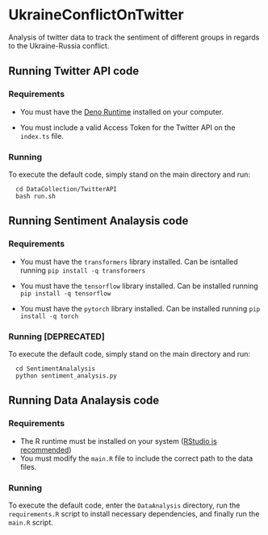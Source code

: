 # UkraineConflictOnTwitter
Analysis of twitter data to track the sentiment of different groups in regards to the Ukraine-Russia conflict.


## Running Twitter API code
### Requirements
- You must have the [Deno Runtime](https://deno.land) installed on your computer.

- You must include a valid Access Token for the Twitter API on the `index.ts` file.

### Running
To execute the default code, simply stand on the main directory and run:
```
  cd DataCollection/TwitterAPI
  bash run.sh
```

## Running Sentiment Analaysis code
### Requirements
- You must have the `transformers` library installed. Can be isntalled running `pip install -q transformers`

- You must have the `tensorflow` library installed. Can be installed running `pip install -q tensorflow`

- You must have the `pytorch` library installed. Can be installed running `pip install -q torch`

### Running [DEPRECATED]

To execute the default code, simply stand on the main directory and run:
```
  cd SentimentAnalalysis
  python sentiment_analysis.py
```

## Running Data Analaysis code
### Requirements
- The R runtime must be installed on your system ([RStudio is recommended](https://www.rstudio.com/products/rstudio/download/))
- You must modify the `main.R` file to include the correct path to the data files.
### Running

To execute the default code, enter the `DataAnalysis` directory, run the `requirements.R` script to install necessary dependencies, and finally run the `main.R` script.
